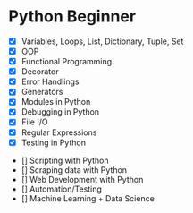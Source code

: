 # Python Beginner

- [x] Variables, Loops, List, Dictionary, Tuple, Set
- [x] OOP
- [x] Functional Programming
- [x] Decorator
- [x] Error Handlings
- [x] Generators
- [x] Modules in Python
- [x] Debugging in Python
- [x] File I/O
- [x] Regular Expressions
- [x] Testing in Python
- [] Scripting with Python
- [] Scraping data with Python
- [] Web Development with Python
- [] Automation/Testing
- [] Machine Learning + Data Science
